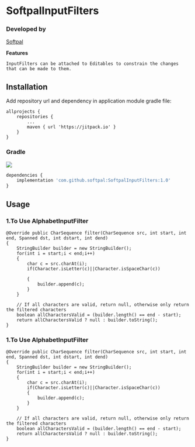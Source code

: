 # SoftpalInputFilters

### Developed by
[Softpal](https://www.github.com/softpal)

**Features**

    InputFilters can be attached to Editables to constrain the changes that can be made to them.
    
  ## Installation

Add repository url and dependency in application module gradle file:
  
	allprojects {
		repositories {
			...
			maven { url 'https://jitpack.io' }
		}
	}

### Gradle
[![](https://jitpack.io/v/softpal/SoftpalInputFilters.svg)](https://jitpack.io/#softpal/SoftpalInputFilters)
```javascript
dependencies {
    implementation 'com.github.softpal:SoftpalInputFilters:1.0'
}
```
## Usage

 ### 1.To Use AlphabetInputFilter
       
 
	@Override public CharSequence filter(CharSequence src, int start, int end, Spanned dst, int dstart, int dend)
	{
		StringBuilder builder = new StringBuilder();
		for(int i = start;i < end;i++)
		{
			char c = src.charAt(i);
			if(Character.isLetter(c)||Character.isSpaceChar(c))
      
			{
				builder.append(c);
			}
		}
		
		// If all characters are valid, return null, otherwise only return the filtered characters
		boolean allCharactersValid = (builder.length() == end - start);
		return allCharactersValid ? null : builder.toString();
	}
	


 ### 1.To Use AlphabetInputFilter

	@Override public CharSequence filter(CharSequence src, int start, int end, Spanned dst, int dstart, int dend)
	{
		StringBuilder builder = new StringBuilder();
		for(int i = start;i < end;i++)
		{
			char c = src.charAt(i);
			if(Character.isLetter(c)||Character.isSpaceChar(c))
			{
				builder.append(c);
			}
		}
		
		// If all characters are valid, return null, otherwise only return the filtered characters
		boolean allCharactersValid = (builder.length() == end - start);
		return allCharactersValid ? null : builder.toString();
	}
	

